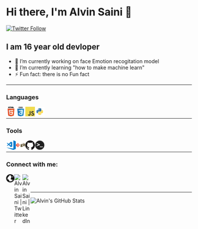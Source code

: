 # Hi there, I'm Alvin Saini 👋 

[![Twitter Follow](https://img.shields.io/twitter/follow/imalvinsaini?color=1DA1F2&logo=twitter&style=for-the-badge)](https://twitter.com/intent/follow?original_referer=https%3A%2F%2Ftwitter-clone-abc.web.app%2F&ref_src=twsrc%5Etfw&region=follow_link&screen_name=imalvinsaini&tw_p=followbutton)

## I am 16 year old devloper

- 🔭 I’m currently working on face Emotion recogitation model
- 🌱 I’m currently learning "how to make machine learn"
- ⚡ Fun fact: there is no Fun fact

<hr>

### Languages 

<img align="left" alt="HTML5" width="26px" src="https://raw.githubusercontent.com/github/explore/80688e429a7d4ef2fca1e82350fe8e3517d3494d/topics/html/html.png" />
<img align="left" alt="CSS3" width="26px" src="https://raw.githubusercontent.com/github/explore/80688e429a7d4ef2fca1e82350fe8e3517d3494d/topics/css/css.png" />
<img align="left" alt="JavaScript" width="26px" src="https://raw.githubusercontent.com/github/explore/80688e429a7d4ef2fca1e82350fe8e3517d3494d/topics/javascript/javascript.png" />
<img align="left" alt="Python" width="26px" src="https://raw.githubusercontent.com/github/explore/80688e429a7d4ef2fca1e82350fe8e3517d3494d/topics/python/python.png" />

<br>

<hr>

### Tools
<img align="left" alt="Visual Studio Code" width="26px" src="https://raw.githubusercontent.com/github/explore/80688e429a7d4ef2fca1e82350fe8e3517d3494d/topics/visual-studio-code/visual-studio-code.png" />
<img align="left" alt="Git" width="26px" src="https://raw.githubusercontent.com/github/explore/80688e429a7d4ef2fca1e82350fe8e3517d3494d/topics/git/git.png" />
<img align="left" alt="GitHub" width="26px" src="https://raw.githubusercontent.com/github/explore/78df643247d429f6cc873026c0622819ad797942/topics/github/github.png" />
<img align="left" alt="Terminal" width="26px" src="https://raw.githubusercontent.com/github/explore/80688e429a7d4ef2fca1e82350fe8e3517d3494d/topics/terminal/terminal.png" />
<br>

<hr>

### Connect with me:

[<img align="left" alt="alvin's-Portfolio" width="22px" src="https://raw.githubusercontent.com/iconic/open-iconic/master/svg/globe.svg" />][portfolio-website]
[<img align="left" alt="Alvin Saini | Twitter" width="22px" src="https://cdn.jsdelivr.net/npm/simple-icons@v3/icons/twitter.svg" />][twitter]
[<img align="left" alt="Alvin Saini | LinkedIn" width="22px" src="https://cdn.jsdelivr.net/npm/simple-icons@v3/icons/linkedin.svg" />][linkedin]

<br><br>

<hr>

<img align="left" alt="Alvin's GitHub Stats" src="https://github-readme-stats.codestackr.vercel.app/api?username=CodeWithAlvin&show_icons=true&hide_border=true" />

[portfolio-website]: https://alvinsaini.herokuapp.com/
[twitter]: https://twitter.com/@imalvinsaini
[linkedin]: https://www.linkedin.com/in/alvin-saini-96a193200
